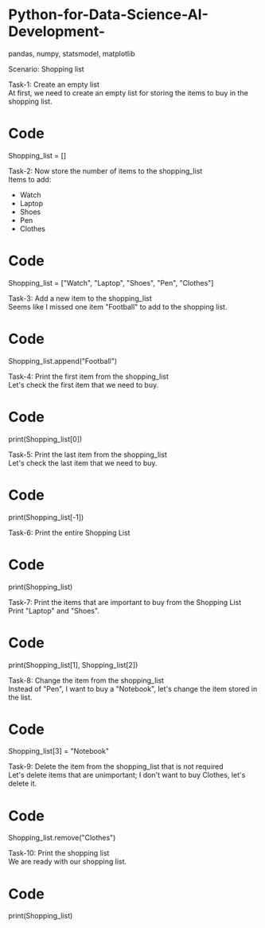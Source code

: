# Python-for-Data-Science-AI-Development-
 pandas, numpy, statsmodel, matplotlib


Scenario: Shopping list

Task-1: Create an empty list  
At first, we need to create an empty list for storing the items to buy in the shopping list.

# Code
Shopping_list = []

Task-2: Now store the number of items to the shopping_list  
Items to add:  
- Watch  
- Laptop  
- Shoes  
- Pen  
- Clothes

# Code
Shopping_list = ["Watch", "Laptop", "Shoes", "Pen", "Clothes"]

Task-3: Add a new item to the shopping_list  
Seems like I missed one item "Football" to add to the shopping list.

# Code
Shopping_list.append("Football")

Task-4: Print the first item from the shopping_list  
Let's check the first item that we need to buy.

# Code
print(Shopping_list[0])

Task-5: Print the last item from the shopping_list  
Let's check the last item that we need to buy.

# Code
print(Shopping_list[-1])

Task-6: Print the entire Shopping List

# Code
print(Shopping_list)

Task-7: Print the items that are important to buy from the Shopping List  
Print "Laptop" and "Shoes".

# Code
print(Shopping_list[1], Shopping_list[2])

Task-8: Change the item from the shopping_list  
Instead of "Pen", I want to buy a "Notebook", let's change the item stored in the list.

# Code
Shopping_list[3] = "Notebook"

Task-9: Delete the item from the shopping_list that is not required  
Let's delete items that are unimportant; I don't want to buy Clothes, let's delete it.

# Code
Shopping_list.remove("Clothes")

Task-10: Print the shopping list  
We are ready with our shopping list.

# Code
print(Shopping_list)
